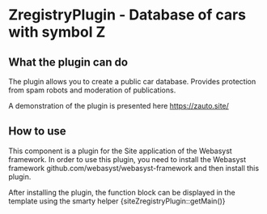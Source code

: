 # ZregistryPlugin - Database of cars with symbol Z

## What the plugin can do
The plugin allows you to create a public car database. Provides protection from spam robots and moderation of publications.

A demonstration of the plugin is presented here https://zauto.site/

## How to use
This component is a plugin for the Site application of the Webasyst framework.
In order to use this plugin, you need to install the Webasyst framework github.com/webasyst/webasyst-framework and then install this plugin.

After installing the plugin, the function block can be displayed in the template using the smarty helper {siteZregistryPlugin::getMain()}
